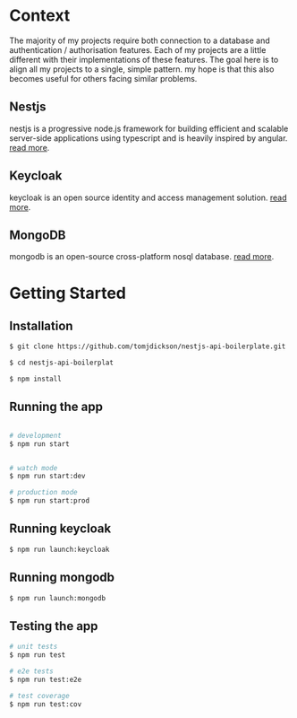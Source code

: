 # Context
The majority of my projects require both connection to a database and authentication / authorisation features.
Each of my projects are a little different with their implementations of these features. The goal here is to align all my projects to a single, simple pattern.
my hope is that this also becomes useful for others facing similar problems.

## Nestjs
nestjs is a progressive node.js framework for building efficient and scalable server-side applications using typescript and is heavily inspired by angular.
[read more](https://docs.nestjs.com).

## Keycloak 
keycloak is an open source identity and access management solution.
[read more](https://www.keycloak.org).

## MongoDB
mongodb is an open-source cross-platform nosql database.
[read more](https://www.mongodb.com).

# Getting Started

## Installation

```bash
$ git clone https://github.com/tomjdickson/nestjs-api-boilerplate.git

$ cd nestjs-api-boilerplat

$ npm install

```


## Running the app

```bash

# development 
$ npm run start


# watch mode 
$ npm run start:dev

# production mode
$ npm run start:prod
```

## Running keycloak

```bash
$ npm run launch:keycloak
```

## Running mongodb

```bash
$ npm run launch:mongodb

```

## Testing the app

```bash
# unit tests
$ npm run test

# e2e tests
$ npm run test:e2e

# test coverage
$ npm run test:cov
```
